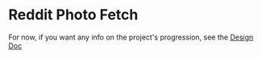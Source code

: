 # Reddit Photo Fetch

For now, if you want any info on the project's progression, see the [Design Doc](./design-doc.md)
